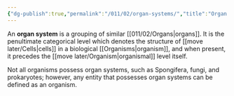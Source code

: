 ```yaml
---
{"dg-publish":true,"permalink":"/011/02/organ-systems/","title":"Organ Systems","tags":["BIOL422"],"noteIcon":"1","created":"2024-09-26T13:45:04.108-07:00","updated":"2024-10-03T22:31:28.496-07:00"}
---
```


An **organ system** is a grouping of similar [[011/02/Organs\|organs]]. It is the penultimate categorical level which denotes the structure of [[move later/Cells\|cells]] in a biological [[Organisms\|organism]], and when present, it precedes the [[move later/Organism\|organismal]] level itself.

Not all organisms possess organ systems, such as Spongifera, fungi, and prokaryotes; however, any entity that possesses organ systems can be defined as an organism.